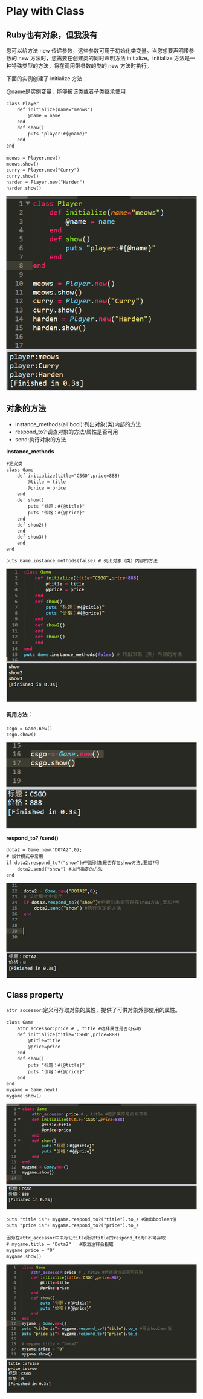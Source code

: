 # Play with Class

## Ruby也有对象，但我没有

您可以给方法 new 传递参数，这些参数可用于初始化类变量。当您想要声明带参数的 new 方法时，您需要在创建类的同时声明方法 initialize。initialize 方法是一种特殊类型的方法，将在调用带参数的类的 new 方法时执行。

下面的实例创建了 initialize 方法：

@name是实例变量，能够被该类或者子类继承使用

```text
class Player
	def initialize(name="meows")
		@name = name
	end
	def show()
		puts "player:#{@name}"
	end
end

meows = Player.new()
meows.show()
curry = Player.new("Curry")
curry.show()
harden = Player.new("Harden")
harden.show()
```

![Class](../.gitbook/assets/image%20%2893%29.png)

## 对象的方法

* instance\_methods\(all:bool\):列出对象\(类\)内部的方法
* respond\_to?:调查对象的方法/属性是否可用
* send:执行对象的方法

**instance\_methods**

```text
#定义类
class Game
	def initialize(title="CSGO",price=888)
		@title = title
		@price = price
	end
	def show()
		puts "标题：#{@title}"
		puts "价格：#{@price}"
	end
	def show2()
	end
	def show3()
	end
end
```

```text
puts Game.instance_methods(false) # 列出对象（类）内部的方法
```

![.instance\_methods](../.gitbook/assets/image%20%28135%29.png)

#### 调用方法：

```text
csgo = Game.new()
csgo.show()
```

![use a method](../.gitbook/assets/image%20%2897%29.png)

**respond\_to? /send\(\)**

```text
dota2 = Game.new("DOTA2",0);
# 设计模式中常用
if dota2.respond_to?("show")#判断对象是否存在show方法,要加?号
	dota2.send("show") #执行指定的方法
end
```

![send/respond\_to?](../.gitbook/assets/image%20%28198%29.png)

## **C**lass property

`attr_accessor`:定义可存取对象的属性，提供了可供对象外部使用的属性。

```text
class Game
	attr_accessor:price # , title #选择属性是否可存取
	def initialize(title='CSGO',price=888)
		@title=title
		@price=price
	end
	def show()
		puts "标题：#{@title}"
		puts "价格：#{@price}"
	end
end
mygame = Game.new()
mygame.show()
```

![](../.gitbook/assets/image%20%28144%29.png)

```text
puts "title is"+ mygame.respond_to?("title").to_s #输出boolean值
puts "price is"+ mygame.respond_to?("price").to_s

因为在attr_accessor中未标记title所以title的respond_to为F不可存取
# mygame.title = "Dota2"   #取消注释会报错 
mygame.price = "0"
mygame.show()
```

![](../.gitbook/assets/image%20%28213%29.png)

